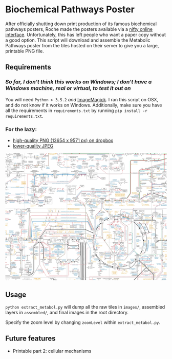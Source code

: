 # Biochemical Pathways Poster

After officially shutting down print production of its famous biochemical pathways posters, Roche made the posters available via a [nifty online interface](http://biochemical-pathways.com/#/map/1). Unfortunately, this has left people who want a paper copy without a good option. This script will download and assemble the Metabolic Pathways poster from the tiles hosted on their server to give you a large, printable PNG file.

## Requirements
### *So far, I don't think this works on Windows; I don't have a Windows machine, real or virtual, to test it out on*
You will need `Python > 3.5.2` *and* [ImageMagick](http://www.imagemagick.org/script/index.php). I ran this script on OSX, and do not know if it works on Windows.
Additionally, make sure you have all the requirements in `requirements.txt` by running `pip install -r requirements.txt`.

### For the lazy:
- [high-quality PNG (13654 x 9571 px) on dropbox](https://github.com/usnish/biochemical-pathways-poster/raw/master/finalimg_hires.png)
- [lower-quality JPEG](https://github.com/usnish/biochemical-pathways-poster/blob/master/finalimg.jpg)

![preview jpeg](preview.jpg)


## Usage
`python extract_metabol.py` will dump all the raw tiles in `images/`, assembled layers in `assembled/`, and final images in the root directory.

Specify the zoom level by changing `zoomLevel` within `extract_metabol.py`.

## Future features
- Printable part 2: cellular mechanisms
